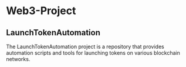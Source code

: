 # Web3-Project

## LaunchTokenAutomation
The LaunchTokenAutomation project is a repository that provides automation scripts and tools for launching tokens on various blockchain networks. 
